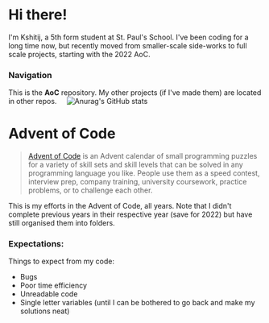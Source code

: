 # Hi there!

I'm Kshitij, a 5th form student at St. Paul's School. I've been coding for a long time now, but recently moved from smaller-scale side-works to full scale projects, starting with the 2022 AoC.


### Navigation

This is the **AoC** repository. My other projects (if I've made them) are located in other repos. 
&nbsp;
&nbsp;
![Anurag's GitHub stats](https://github-readme-stats.vercel.app/api?username=KDubZz&hide=prs&show_icons=true&theme=radical)

# Advent of Code
>[Advent of Code](https://adventofcode.com/) is an Advent calendar of small programming puzzles for a variety of skill sets and skill levels that can be solved in any programming language you like. People use them as a speed contest, interview prep, company training, university coursework, practice problems, or to challenge each other.

This is my efforts in the Advent of Code, all years. Note that I didn't complete previous years in their respective year (save for 2022) but have still organised them into folders.
### Expectations:
Things to expect from my code:
- Bugs
- Poor time efficiency
- Unreadable code
- Single letter variables (until I can be bothered to go back and make my solutions neat)
